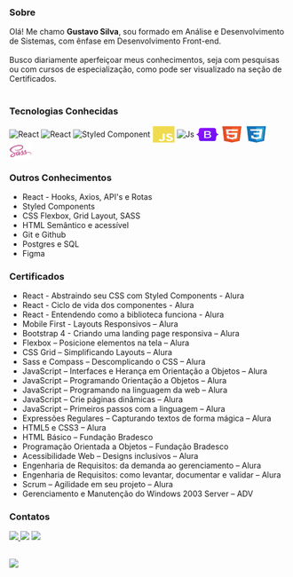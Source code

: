 <div id="sobremim">
 <h3>Sobre</h3>
  Olá! Me chamo <strong>Gustavo Silva</strong>, sou formado em Análise e Desenvolvimento de Sistemas, com ênfase em Desenvolvimento Front-end.</br></br>
  Busco diariamente aperfeiçoar meus conhecimentos, seja com pesquisas ou com cursos de especialização, como pode ser visualizado na seção de Certificados.</br></br>
  
</div>

<div style="display: inline_block">
 
  <h3>Tecnologias Conhecidas</h3>


  
  <img align="center" alt="React" height="30" width="40" src="https://raw.githubusercontent.com/danielcranney/readme-generator/main/public/icons/skills/react-colored.svg">
  <img align="center" alt="React" height="30" width="40" src="https://raw.githubusercontent.com/danielcranney/readme-generator/main/public/icons/skills/nextjs.svg">
  <img align="center" alt="Styled Component" height="30" width="40" src="https://miro.medium.com/v2/resize:fit:318/1*7jRD5QhgARucFKvRHFxpOg.png">
  <img align="center" alt="Js" height="30" width="40" src="https://raw.githubusercontent.com/devicons/devicon/master/icons/javascript/javascript-plain.svg">
  <img align="center" alt="Js" height="30" width="40" src="https://cdn.jsdelivr.net/gh/devicons/devicon/icons/materialui/materialui-original.svg">
  <img align="center" alt="Bootstrap" height="30" width="40" src="https://raw.githubusercontent.com/devicons/devicon/master/icons/bootstrap/bootstrap-original.svg">
  <img align="center" alt="HTML" height="30" width="40" src="https://raw.githubusercontent.com/devicons/devicon/master/icons/html5/html5-original.svg">
  <img align="center" alt="CSS" height="30" width="40" src="https://raw.githubusercontent.com/devicons/devicon/master/icons/css3/css3-original.svg">
  <img align="center" alt="SASS" height="30" width="40" src="https://raw.githubusercontent.com/devicons/devicon/master/icons/sass/sass-original.svg">
 
  <h3>Outros Conhecimentos</h3>
  <ul>
    <li>React - Hooks, Axios, API's e Rotas</li>
    <li>Styled Components</li>
    <li>CSS Flexbox, Grid Layout, SASS </li>
    <li>HTML Semântico e acessível</li>
    <li>Git e Github</>
    <li>Postgres e SQL</li>
    <li>Figma</li>
  </ul>
  
  <h3>Certificados</h3>
  <ul>
    <li>React - Abstraindo seu CSS com Styled Components - Alura</li>
    <li>React - Ciclo de vida dos componentes - Alura</li>
    <li>React - Entendendo como a biblioteca funciona - Alura</li>
    <li>Mobile First - Layouts Responsivos – Alura</li>
    <li>Bootstrap 4 - Criando uma landing page responsiva – Alura</li>
    <li>Flexbox – Posicione elementos na tela – Alura</li>
    <li>CSS Grid – Simplificando Layouts – Alura</li>
    <li>Sass e Compass – Descomplicando o CSS – Alura</li>
    <li>JavaScript – Interfaces e Herança em Orientação a Objetos – Alura</li>
    <li>JavaScript – Programando Orientação a Objetos – Alura</li>
    <li>JavaScript – Programando na linguagem da web – Alura</li>
    <li>JavaScript – Crie páginas dinâmicas – Alura</li>
    <li>JavaScript – Primeiros passos com a linguagem – Alura</li>
    <li>Expressões Regulares – Capturando textos de forma mágica – Alura</li>
    <li>HTML5 e CSS3 – Alura</li>
    <li>HTML Básico – Fundação Bradesco</li>
    <li>Programação Orientada a Objetos – Fundação Bradesco</li>
    <li>Acessibilidade Web – Designs inclusivos – Alura</li>
    <li>Engenharia de Requisitos: da demanda ao gerenciamento – Alura</li>
    <li>Engenharia de Requisitos: como levantar, documentar e validar – Alura</li>
    <li>Scrum – Agilidade em seu projeto – Alura</li>
    <li>Gerenciamento e Manutenção do Windows 2003 Server – ADV</li>
  </ul>

</div>
  
<div> 
  <h3>Contatos</h3>
  <a href = "mailto:gustavocrsilva.ti@gmail.com"><img src="https://img.shields.io/badge/-Gmail-%23333?style=for-the-badge&logo=gmail&logoColor=white" target="_blank"> </a>
  <a href="https://www.linkedin.com/in/gustavocrsilva/" target="_blank"><img src="https://img.shields.io/badge/-LinkedIn-%230077B5?style=for-the-badge&logo=linkedin&logoColor=white" target="_blank"></a> 
  <a href="https://gustavocrs.tech"><img src="https://img.shields.io/badge/%3A.P.%3A-Portfolio-blue" height="28px" target="_blank"></a>
</div></br>

<div align="left">

 <img src="https://github-readme-streak-stats.herokuapp.com/?user=gustavocrs&stroke=ffffff&background=1c1917&ring=0891b2&fire=0891b2&currStreakNum=ffffff&currStreakLabel=0891b2&sideNums=ffffff&sideLabels=ffffff&dates=ffffff&hide_border=true"></br>

</div>
